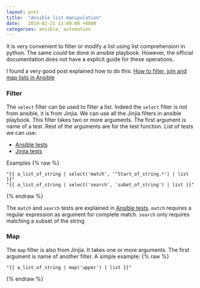 ```yaml
---
layout: post
title:  "Ansible list manipulation"
date:   2019-02-21 11:00:00 +0800
categories: ansible, automation
---
```


It is very convenient to filter or modify a list using list comprehension in python. The same could be done in ansible playbook. However, the official documentation does not have a explicit guide for these operations.

I found a very good post explained how to do this:
[How to filter, join and map lists in Ansible](https://www.tailored.cloud/devops/how-to-filter-and-map-lists-in-ansible/) 

### Filter

The `select` filter can be used to filter a list. Indeed the `select` filter is not from ansible, it is from Jinjia. We can use all the Jinjia filters in ansible playbook. This filter takes two or more arguments. The first argument is name of a test. Rest of the arguments are for the test function.
List of tests we can use:
* [Ansible tests](https://docs.ansible.com/ansible/latest/user_guide/playbooks_tests.html)
* [Jinjia tests](http://jinja.pocoo.org/docs/2.10/templates/#builtin-tests)

Examples
{% raw %}
```
"{{ a_list_of_string | select('match', '^Start_of_string.*') | list }}"
"{{ a_list_of_string | select('search', 'subet_of_string') | list }}"
```
{% endraw %}

The `match` and `search` tests are explained in [Ansible tests](https://docs.ansible.com/ansible/latest/user_guide/playbooks_tests.html). `match` requires a regular expression as argument for complete match. `search` only requires matching a subset of the string

### Map
The `map` filter is also from Jinjia. It takes one or more arguments. The first argument is name of another filter. A simple example:
{% raw %}
```
"{{ a_list_of_string | map('upper') | list }}"
```
{% endraw %}